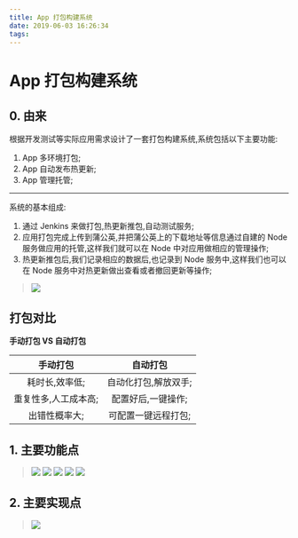 ```yaml
---
title: App 打包构建系统
date: 2019-06-03 16:26:34
tags:
---
```


# App 打包构建系统
## 0. 由来
根据开发测试等实际应用需求设计了一套打包构建系统,系统包括以下主要功能:
1. App 多环境打包;
2. App 自动发布热更新;
3. App 管理托管;

---

系统的基本组成:

1. 通过 Jenkins 来做打包,热更新推包,自动测试服务;
2. 应用打包完成上传到蒲公英,并把蒲公英上的下载地址等信息通过自建的 Node 服务做应用的托管,这样我们就可以在 Node 中对应用做相应的管理操作;
3. 热更新推包后,我们记录相应的数据后,也记录到 Node 服务中,这样我们也可以在 Node 服务中对热更新做出查看或者撤回更新等操作;


> ![](https://ws1.sinaimg.cn/large/8bbf0afbly1g540zcsjwrj22aw1akjzc.jpg)


## 打包对比
**手动打包 VS 自动打包**

|     手动打包     |       自动打包      | 
|:---------------:|:-----------------:|
|   耗时长,效率低;  | 自动化打包,解放双手; | 
|重复性多,人工成本高;| 配置好后,一键操作;   | 
|     出错性概率大; | 可配置一键远程打包;  | 


## 1. 主要功能点

> ![](https://ws1.sinaimg.cn/large/8bbf0afbly1g540zcc9ggj22b41b079q.jpg)
![](https://ws1.sinaimg.cn/large/8bbf0afbly1g540zd6a0vj22as1ag43c.jpg)
![](https://ws1.sinaimg.cn/large/8bbf0afbly1g540zdcck5j22as1aejwy.jpg)
![](https://ws1.sinaimg.cn/large/8bbf0afbly1g540zd226hj22ay1ag447.jpg)
![](https://ws1.sinaimg.cn/large/8bbf0afbly1g540zcz0t8j22aq1aoq9k.jpg)

## 2. 主要实现点

> ![](https://ws1.sinaimg.cn/large/8bbf0afbly1g540zd2vfnj22ao1asai0.jpg)

